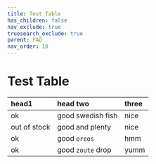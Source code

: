 ```yaml
---
title: Test Table
has_children: false 
nav_exclude: true
truesearch_exclude: true
parent: FAQ
nav_order: 10
---
```


# Test Table

| head1        | head two          | three |
|:-------------|:------------------|:------|
| ok           | good swedish fish | nice  |
| out of stock | good and plenty   | nice  |
| ok           | good `oreos`      | hmm   |
| ok           | good `zoute` drop | yumm  |